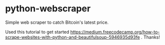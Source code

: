 # python-webscraper
Simple web scraper to catch Bitcoin's latest price.

Used this tutorial to get started https://medium.freecodecamp.org/how-to-scrape-websites-with-python-and-beautifulsoup-5946935d93fe . Thanks!
